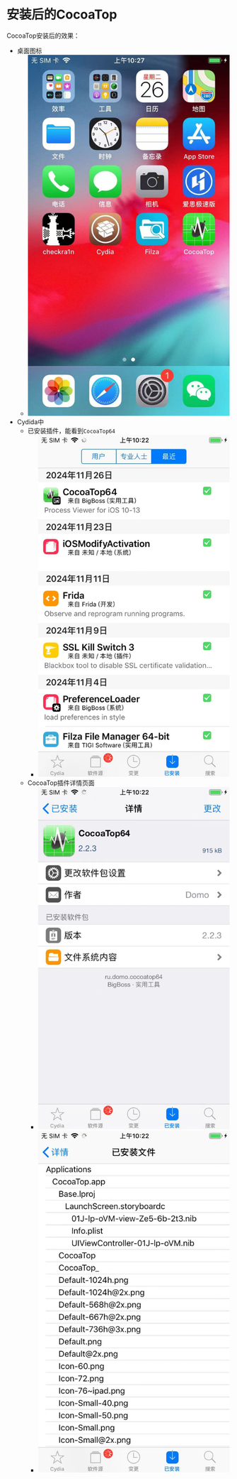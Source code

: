 # 安装后的CocoaTop

CocoaTop安装后的效果：

* 桌面图标
  * ![desktop_cocoatop_logo](../../../assets/img/desktop_cocoatop_logo.png)
* Cydida中
  * 已安装插件，能看到`CocoaTop64`
    * ![cydia_installed_cocoatop](../../../assets/img/cydia_installed_cocoatop.png)
  * CocoaTop插件详情页面
    * ![cocoatop_detials](../../../assets/img/cocoatop_detials.png)
    * ![cocoatop_detial_files](../../../assets/img/cocoatop_detial_files.png)

